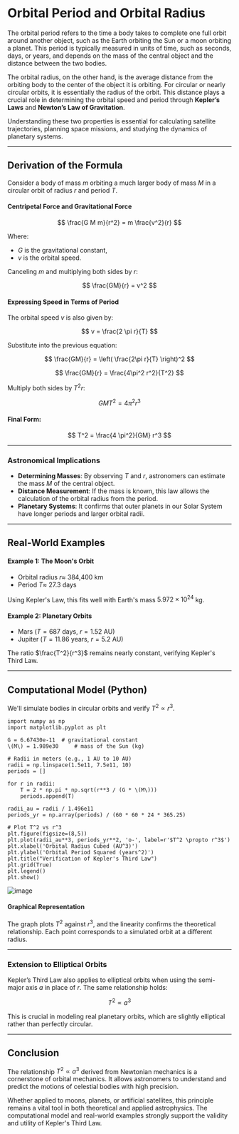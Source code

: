 # Orbital Period and Orbital Radius

The orbital period refers to the time a body takes to complete one full orbit around another object, such as the Earth orbiting the Sun or a moon orbiting a planet. This period is typically measured in units of time, such as seconds, days, or years, and depends on the mass of the central object and the distance between the two bodies.

The orbital radius, on the other hand, is the average distance from the orbiting body to the center of the object it is orbiting. For circular or nearly circular orbits, it is essentially the radius of the orbit. This distance plays a crucial role in determining the orbital speed and period through **Kepler’s Laws** and **Newton’s Law of Gravitation**.

Understanding these two properties is essential for calculating satellite trajectories, planning space missions, and studying the dynamics of planetary systems.

---

## Derivation of the Formula

Consider a body of mass $m$ orbiting a much larger body of mass $M$ in a circular orbit of radius $r$ and period $T$.

#### Centripetal Force and Gravitational Force

$$
\frac{G M m}{r^2} = m \frac{v^2}{r}
$$

Where:

- $G$ is the gravitational constant,
- $v$ is the orbital speed.

Canceling $m$ and multiplying both sides by $r$:

$$
\frac{GM}{r} = v^2
$$

#### Expressing Speed in Terms of Period

The orbital speed $v$ is also given by:

$$
v = \frac{2 \pi r}{T}
$$

Substitute into the previous equation:

$$
\frac{GM}{r} = \left( \frac{2\pi r}{T} \right)^2
$$

$$
\frac{GM}{r} = \frac{4\pi^2 r^2}{T^2}
$$

Multiply both sides by $T^2 r$:

$$
GM T^2 = 4 \pi^2 r^3
$$

#### Final Form:

$$
T^2 = \frac{4 \pi^2}{GM} r^3
$$

---

### Astronomical Implications

- **Determining Masses**: By observing $T$ and $r$, astronomers can estimate the mass $M$ of the central object.
- **Distance Measurement**: If the mass is known, this law allows the calculation of the orbital radius from the period.
- **Planetary Systems**: It confirms that outer planets in our Solar System have longer periods and larger orbital radii.

---

## Real-World Examples

#### Example 1: The Moon's Orbit

- Orbital radius $r \approx$ 384,400 km  
- Period $T \approx$ 27.3 days

Using Kepler's Law, this fits well with Earth's mass $5.972 \times 10^{24}$ kg.

#### Example 2: Planetary Orbits

- Mars $(T = 687$ days, $r = 1.52$ AU)  
- Jupiter $(T = 11.86$ years, $r = 5.2$ AU)

The ratio $\frac{T^2}{r^3}$ remains nearly constant, verifying Kepler's Third Law.

---

## Computational Model (Python)

We'll simulate bodies in circular orbits and verify $T^2 \propto r^3$.

<pre><code class="language-python">import numpy as np
import matplotlib.pyplot as plt

G = 6.67430e-11  # gravitational constant
\(M\) = 1.989e30     # mass of the Sun (kg)

# Radii in meters (e.g., 1 AU to 10 AU)
radii = np.linspace(1.5e11, 7.5e11, 10)
periods = []

for r in radii:
    T = 2 * np.pi * np.sqrt(r**3 / (G * \(M\)))
    periods.append(T)

radii_au = radii / 1.496e11
periods_yr = np.array(periods) / (60 * 60 * 24 * 365.25)

# Plot T^2 vs r^3
plt.figure(figsize=(8,5))
plt.plot(radii_au**3, periods_yr**2, 'o-', label=r'$T^2 \propto r^3$')
plt.xlabel('Orbital Radius Cubed (AU^3)')
plt.ylabel('Orbital Period Squared (years^2)')
plt.title("Verification of Kepler's Third Law")
plt.grid(True)
plt.legend()
plt.show()
</code></pre>

![image](https://github.com/user-attachments/assets/20ffccf1-100a-429f-b032-b3537b74be7f)

#### Graphical Representation

The graph plots $T^2$ against $r^3$, and the linearity confirms the theoretical relationship. Each point corresponds to a simulated orbit at a different radius.

---

### Extension to Elliptical Orbits

Kepler’s Third Law also applies to elliptical orbits when using the semi-major axis $a$ in place of $r$. The same relationship holds:

$$
T^2 \propto a^3
$$

This is crucial in modeling real planetary orbits, which are slightly elliptical rather than perfectly circular.

---

## Conclusion

The relationship $T^2 \propto a^3$ derived from Newtonian mechanics is a cornerstone of orbital mechanics. It allows astronomers to understand and predict the motions of celestial bodies with high precision.

Whether applied to moons, planets, or artificial satellites, this principle remains a vital tool in both theoretical and applied astrophysics. The computational model and real-world examples strongly support the validity and utility of Kepler's Third Law.
